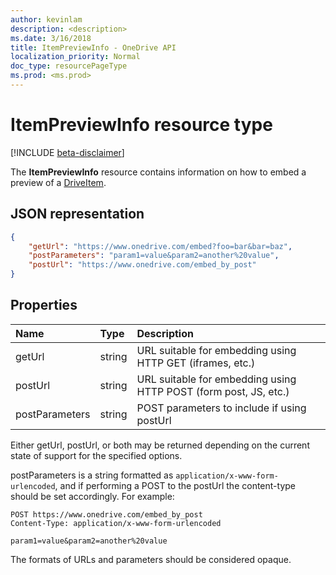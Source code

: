 ```yaml
---
author: kevinlam
description: <description>
ms.date: 3/16/2018
title: ItemPreviewInfo - OneDrive API
localization_priority: Normal
doc_type: resourcePageType
ms.prod: <ms.prod>
---
```

# ItemPreviewInfo resource type

[!INCLUDE [beta-disclaimer](../../includes/beta-disclaimer.md)]

The **ItemPreviewInfo** resource contains information on how to embed a preview of a [DriveItem](driveitem.md).

## JSON representation

```json
{
    "getUrl": "https://www.onedrive.com/embed?foo=bar&bar=baz",
    "postParameters": "param1=value&param2=another%20value",
    "postUrl": "https://www.onedrive.com/embed_by_post"
}
```

## Properties

| Name           | Type   | Description
|:---------------|:-------|:---------------------------------------------------
| getUrl         | string | URL suitable for embedding using HTTP GET (iframes, etc.)
| postUrl        | string | URL suitable for embedding using HTTP POST (form post, JS, etc.)
| postParameters | string | POST parameters to include if using postUrl

Either getUrl, postUrl, or both may be returned depending on the current state of support for the specified options.

postParameters is a string formatted as `application/x-www-form-urlencoded`, and if performing a POST to the postUrl the content-type should be set accordingly. For example:
```
POST https://www.onedrive.com/embed_by_post
Content-Type: application/x-www-form-urlencoded

param1=value&param2=another%20value
```

The formats of URLs and parameters should be considered opaque.
